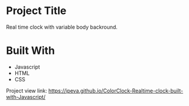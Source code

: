 # Project Title
Real time clock with variable body backround.

# Built With
- Javascript
- HTML
- CSS

Project view link:
https://ipeva.github.io/ColorClock-Realtime-clock-built-with-Javascript/

